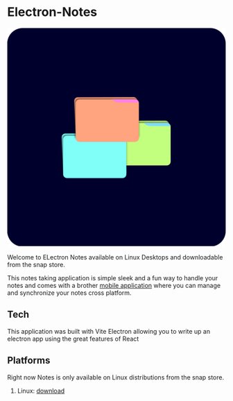 # Electron-Notes

<img src="./build/icons/512x512.png" alt="icon" />

Welcome to ELectron Notes
available on Linux Desktops and downloadable from the snap store.

This notes taking application is simple sleek and a fun way to handle your notes and
comes with a brother [mobile application](https://github.com/RyanLarge13/Native-Notes/) where you can manage and synchronize your notes cross platform.

## Tech

This application was built with Vite Electron allowing you to write up an electron app using the great features of React

## Platforms

Right now Notes is only available on Linux distributions from the snap store.

1. Linux: [download](https://snapcraft.io/web-notes/)
